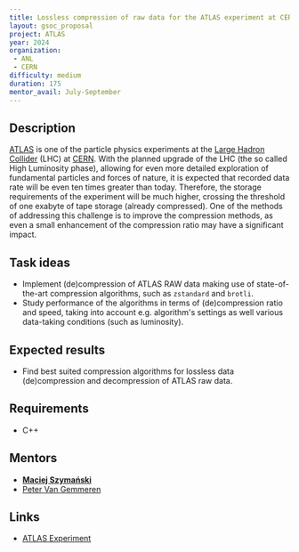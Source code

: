 ```yaml
---
title: Lossless compression of raw data for the ATLAS experiment at CERN
layout: gsoc_proposal
project: ATLAS
year: 2024
organization: 
 - ANL
 - CERN
difficulty: medium
duration: 175
mentor_avail: July-September
---
```


## Description

[ATLAS](http://atlas.cern) is one of the particle physics experiments at the [Large Hadron Collider](http://home.web.cern.ch/topics/large-hadron-collider) (LHC) at [CERN](http://home.cern/). With the planned upgrade of the LHC (the so called High Luminosity phase), allowing for even more detailed exploration of fundamental particles and forces of nature, it is expected that recorded data rate will be even ten times greater than today. Therefore, the storage requirements of the experiment will be much higher, crossing the threshold of one exabyte of tape storage (already compressed). One of the methods of addressing this challenge is to improve the compression methods, as even a small enhancement of the compression ratio may have a significant impact.


## Task ideas

 * Implement (de)compression of ATLAS RAW data making use of state-of-the-art compression algorithms, such as `zstandard` and `brotli`.
 * Study performance of the algorithms in terms of (de)compression ratio and speed, taking into account e.g. algorithm's settings as well various data-taking conditions (such as luminosity).

## Expected results

 * Find best suited compression algorithms for lossless data (de)compression and decompression of ATLAS raw data.

## Requirements

 * C++

## Mentors

  * **[Maciej Szymański](mailto:maciej.szymanski@cern.ch)**
  * [Peter Van Gemmeren](mailto:peter.van.gemmeren@cern.ch)

## Links

 * [ATLAS Experiment](https://atlas.cern/)
